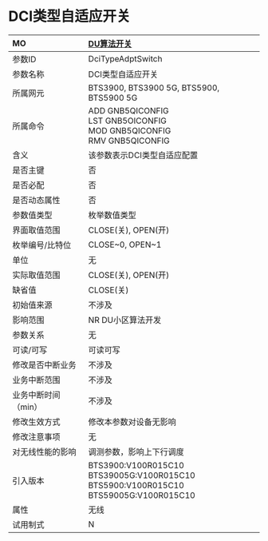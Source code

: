 # DCI类型自适应开关<table><thread><tr><th align = "left">MO</th><th align = "left"><a href = "index.html#DCI类型自适应开关-8">DU算法开关</a></td></tr></thread><tbody><tr><td>参数ID</td><td>DciTypeAdptSwitch</td></tr><tr><td>参数名称</td><td>DCI类型自适应开关</td></tr><tr><td>所属网元</td><td>BTS3900, BTS3900 5G, BTS5900, BTS5900 5G</td></tr><tr><td>所属命令</td><td>ADD GNB5QICONFIG<br>LST GNB5OICONFIG<br>MOD GNB5QICONFIG<br>RMV GNB5QICONFIG</td></tr><tr><td>含义</td><td>该参数表示DCI类型自适应配置</td></tr><tr><td>是否主键</td><td>否</td></tr><tr><td>是否必配</td><td>否</td></tr><tr><td>是否动态属性</td><td>否</td></tr><tr><td>参数值类型</td><td>枚举数值类型</td></tr><tr><td>界面取值范围</td><td>CLOSE(关),
OPEN(开)</td></tr><tr><td>枚举编号/比特位</td><td>CLOSE~0,
OPEN~1</td></tr><tr><td>单位</td><td>无</td></tr><tr><td>实际取值范围</td><td>CLOSE(关),
OPEN(开)</td></tr><tr><td>缺省值</td><td>CLOSE(关)</td></tr><tr><td>初始值来源</td><td>不涉及</td></tr><tr><td>影响范围</td><td>NR DU小区算法开发</td></tr><tr><td>参数关系</td><td>无</td></tr><tr><td>可读/可写</td><td>可读可写</td></tr><tr><td>修改是否中断业务</td><td>不涉及</td></tr><tr><td>业务中断范围</td><td>不涉及</td></tr><tr><td>业务中断时间（min）</td><td>不涉及</td></tr><tr><td>修改生效方式</td><td>修改本参数对设备无影响</td></tr><tr><td>修改注意事项</td><td>无</td></tr><tr><td>对无线性能的影响</td><td>调测参数，影响上下行调度</td></tr><tr><td>引入版本</td><td>BTS3900:V100R015C10<br>BTS39005G:V100R015C10<br>BTS5900:V100R015C10<br>BTS59005G:V100R015C10</td></tr><tr><td>属性</td><td>无线</td></tr><tr><td>试用制式</td><td>N</td></tr></tbody></table>
